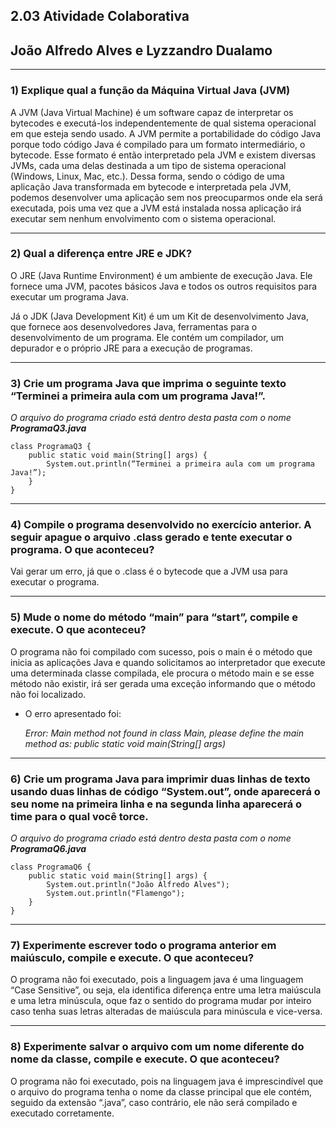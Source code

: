 ## 2.03 Atividade Colaborativa

## João Alfredo Alves e Lyzzandro Dualamo

---

### **1) Explique qual a função da Máquina Virtual Java (JVM)**

A JVM (Java Virtual Machine) é um software capaz de interpretar os bytecodes e executá-los independentemente de qual sistema operacional em que esteja sendo usado. A JVM permite a portabilidade do código Java porque todo código Java é compilado para um formato intermediário, o bytecode. Esse formato é então interpretado pela JVM e existem diversas JVMs, cada uma delas destinada a um tipo de sistema operacional (Windows, Linux, Mac, etc.). Dessa forma, sendo o código de uma aplicação Java transformada em bytecode e interpretada pela JVM, podemos desenvolver uma aplicação sem nos preocuparmos onde ela será executada, pois uma vez que a JVM está instalada nossa aplicação irá executar sem nenhum envolvimento com o sistema operacional.

---

### **2) Qual a diferença entre JRE e JDK?**

O JRE (Java Runtime Environment) é um ambiente de execução Java. Ele fornece uma JVM, pacotes básicos Java e todos os outros requisitos para executar um programa Java.

Já o JDK (Java Development Kit) é um um Kit de desenvolvimento Java, que fornece aos desenvolvedores Java, ferramentas para o desenvolvimento de um programa. Ele contém um compilador, um depurador e o próprio JRE para a execução de programas.

---

### **3) Crie um programa Java que imprima o seguinte texto “Terminei a primeira aula com um programa Java!”.**

_O arquivo do programa criado está dentro desta pasta com o nome **ProgramaQ3.java**_

```
class ProgramaQ3 {
	public static void main(String[] args) {
		System.out.println(“Terminei a primeira aula com um programa Java!”);
	}
}
```

---

### **4) Compile o programa desenvolvido no exercício anterior. A seguir apague o arquivo .class gerado e tente executar o programa. O que aconteceu?**

Vai gerar um erro, já que o .class é o bytecode que a JVM usa para executar o programa.

---

### **5) Mude o nome do método “main” para “start”, compile e execute. O que aconteceu?**

O programa não foi compilado com sucesso, pois o main é o método que inicia as aplicações Java e quando solicitamos ao interpretador que execute uma determinada classe compilada, ele procura o método main e se esse método não existir, irá ser gerada uma exceção informando que o método não foi localizado.

- O erro apresentado foi:

     _Error: Main method not found in class Main, please define the main method as: public static void main(String[] args)_

---

### **6) Crie um programa Java para imprimir duas linhas de texto usando duas linhas de código “System.out”, onde aparecerá o seu nome na primeira linha e na segunda linha aparecerá o time para o qual você torce.**

_O arquivo do programa criado está dentro desta pasta com o nome **ProgramaQ6.java**_

```
class ProgramaQ6 {
    public static void main(String[] args) {
        System.out.println("João Alfredo Alves");
        System.out.println("Flamengo");
    }
}
```

---

### **7) Experimente escrever todo o programa anterior em maiúsculo, compile e execute. O que aconteceu?**

O programa não foi executado, pois a linguagem java é uma linguagem “Case Sensitive”, ou seja, ela identifica diferença entre uma letra maiúscula e uma letra minúscula, oque faz o sentido do programa mudar por inteiro caso tenha suas letras alteradas de maiúscula para minúscula e vice-versa.

---

### **8) Experimente salvar o arquivo com um nome diferente do nome da classe, compile e execute. O que aconteceu?**

O programa não foi executado, pois na linguagem java é imprescindível que o arquivo do programa tenha o nome da classe principal que ele contém, seguido da extensão “.java”, caso contrário, ele não será compilado e executado corretamente.
